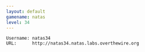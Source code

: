 ```yaml
---
layout: default
gamename: natas
level: 34
---
```

    Username: natas34
    URL:      http://natas34.natas.labs.overthewire.org
